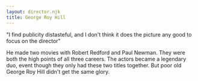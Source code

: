```yaml
---
layout: director.njk
title: George Roy Hill
---
```


"I find publicity distasteful, and I don't think it does the picture any good to focus on the director"

He made two movies with Robert Redford and Paul Newman. They were both the high points of all three careers. The actors became a legendary duo, event though they only had these two titles together. But poor old George Roy Hill didn't get the same glory.
